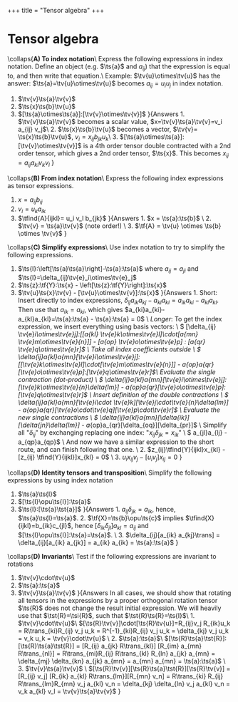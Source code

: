 +++
title = "Tensor algebra"
+++

# Tensor algebra

\collaps{**A) To index notation**\\
Express the following expressions in index notation. 
Define an object (e.g. $\ts{a}$ and $a_{ij}$) that the expression is equal to, 
and then write that equation.\\
Example: $\tv{u}\otimes\tv{u}$ has the answer: $\ts{a}=\tv{u}\otimes\tv{u}$ becomes $a_{ij}=u_i u_j$ in index notation. 

1. $\tv{v}\ts{a}\tv{v}$
2. $\ts{x}\ts{b}\tv{u}$
3. $[\ts{a}\otimes\ts{a}]:[\tv{v}\otimes\tv{v}]$
}{Answers
1\. $\tv{v}\ts{a}\tv{v}$ becomes a scalar value, $x=\tv{v}\ts{a}\tv{v}=v_i a_{ij} v_j$\\
2\. $\ts{x}\ts{b}\tv{u}$ becomes a vector, $\tv{v}= \ts{x}\ts{b}\tv{u}$, $v_i=x_{ij}b_{jk}u_k$\\
3\. $[\ts{a}\otimes\ts{a}]:[\tv{v}\otimes\tv{v}]$ is a 4th order tensor double contracted with a 2nd order tensor, which gives a 2nd order tensor, $\ts{x}$. This becomes $x_{ij}= a_{ij} a_{kl} v_{k} v_{l}$
}

\collaps{**B) From index notation**\\
Express the following index expressions as tensor expressions.
1. $x = a_{ij} b_{ij}$
2. $v_{i} = u_k a_{ik}$
3. $\tfind{A}{ijkl}= u_i v_l b_{jk}$
}{Answers
1\. $x = \ts{a}:\ts{b}$ \\
2\. $\tv{v} = \ts{a}\tv{v}$ (note order!) \\
3\. $\tf{A} = \tv{u} \otimes \ts{b} \otimes \tv{v}$
}

\collaps{**C) Simplify expressions**\\
Use index notation to try to simplify the following expressions. 
1. $\ts{I}:\left[\ts{a}\ts{a}\right]-\ts{a}:\ts{a}$ where $a_{ij}=a_{ji}$ and $\ts{I}=\delta_{ij}\tv{e}_i\otimes\tv{e}_j$
2. $\ts{z}:\tf{Y}:\ts{x} - \left[\ts{z}:\tf{Y}\right]:\ts{x}$
3. $\tv{u}\ts{x}\tv{v} - [\tv{u}\otimes\tv{v}]:\ts{x}$
}{Answers
1\. Short: Insert directly to index expressions, $\delta_{ij} a_{ik}a_{kj} - a_{kl}a_{kl} = a_{ik}a_{ki} - a_{kl}a_{kl}$. Then use that $a_{ik}=a_{ki}$, which gives $a_{ki}a_{ki}-a_{kl}a_{kl}=\ts{a}:\ts{a} - \ts{a}:\ts{a} = 0$ \\
*Longer*: To get the index expression, we insert everything using basis vectors: \\
$ [\delta_{ij} \tv{e}_i\otimes\tv{e}_j]:[[a_{kl} \tv{e}_k\otimes\tv{e}_l]\cdot[a_{mn} \tv{e}_m\otimes\tv{e}_{n}]] -  [a_{op} \tv{e}_o\otimes\tv{e}_p] : [a_{qr} \tv{e}_q\otimes\tv{e}_r]$ \\
Take all index coefficients outside \\
$ \delta_{ij}a_{kl}a_{mn}[\tv{e}_i\otimes\tv{e}_j]:[[\tv{e}_k\otimes\tv{e}_l]\cdot[\tv{e}_m\otimes\tv{e}_{n}]] -  a_{op}a_{qr}[\tv{e}_o\otimes\tv{e}_p]:[\tv{e}_q\otimes\tv{e}_r]$\\
Evaluate the single contraction (dot-product) \\
$ \delta_{ij}a_{kl}a_{mn}[\tv{e}_i\otimes\tv{e}_j]:[\tv{e}_k\otimes\tv{e}_{n}\delta_{lm}] -  a_{op}a_{qr}[\tv{e}_o\otimes\tv{e}_p]:[\tv{e}_q\otimes\tv{e}_r]$ \\
Insert definition of the double contractions \\
$ \delta_{ij}a_{kl}a_{mn}[\tv{e}_i\cdot \tv{e}_k][\tv{e}_j\cdot\tv{e}_{n}\delta_{lm}] -  a_{op}a_{qr}[\tv{e}_o\cdot\tv{e}_q][\tv{e}_p\cdot\tv{e}_r]$ \\
Evaluate the new single contractions \\
$ \delta_{ij}a_{kl}a_{mn}[\delta_{ik}][\delta_{jn}\delta_{lm}] -  a_{op}a_{qr}[\delta_{oq}][\delta_{pr}]$ \\
Simplify all "$\delta_{ij}$" by exchanging replacing one index: "$x_{ij}\delta_{jk}=x_{ik}$" \\
$ a_{jl}a_{lj} -  a_{qp}a_{qp}$ \\
And now we have a similar expression to the short route, and can finish following that one. \\
2\. $z_{ij}\tfind{Y}{ijkl}x_{kl} - [z_{ij} \tfind{Y}{ijkl}]x_{kl} = 0$ \\
3\. $u_i x_{ij} v_j - [u_i v_j] x_{ij} = 0$
}

\collaps{**D) Identity tensors and transposition**\\
Simplify the following expressions by using index notation
1. $\ts{a}\ts{I}$
2. $[\ts{I}\opu\ts{I}]:\ts{a}$
3. $\ts{I}:[\ts{a}\tst{a}]$
}{Answers
1\. $a_{ij} \delta_{jk} = a_{ik}$, hence, $\ts{a}\ts{I}=\ts{a}$.
2\. $\tf{X}=\ts{b}\opu\ts{c}$ implies $\tfind{X}{ijkl}=b_{ik}c_{jl}$, hence $[\delta_{ik} \delta_{jl}] a_{kl} = a_{ij}$ and $[\ts{I}\opu\ts{I}]:\ts{a}=\ts{a}$. \\
3\. $\delta_{ij}[a_{ik} a_{kj}\trans] = \delta_{ij}[a_{ik} a_{jk}] = a_{ik} a_{ik} = \ts{a}:\ts{a}$
}

\collaps{**D) Invariants**\\
Test if the following expressions are invariant to rotations
1. $\tv{v}\cdot\tv{u}$
2. $\ts{a}:\ts{a}$
3. $\tv{v}\ts{a}\tv{v}$
}{Answers
In all cases, we should show that rotating all tensors in the expressions by a proper orthogonal rotation tensor $\ts{R}$
does not change the result initial expression. We will heavily use that $\tst{R}=\tsi{R}$, such that $\tst{R}\ts{R}=\ts{I}$\\
1\. $\tv{v}\cdot\tv{u}$\\ $[\ts{R}\tv{v}]\cdot[\ts{R}\tv{u}]=R_{ij}v_j R_{ik}u_k = R\trans_{ki}R_{ij} v_j u_k = R^{-1}_{ki}R_{ij} v_j u_k = \delta_{kj} v_j u_k = v_k u_k = \tv{v}\cdot\tv{u}$ \\
2\. $\ts{a}:\ts{a}$\\ $[\ts{R}\ts{a}\tst{R}]:[\ts{R}\ts{a}\tst{R}] = [R_{ij} a_{jk} R\trans_{kl}] [R_{im} a_{mn} R\trans_{nl}] = R\trans_{mi}R_{ij} R\trans_{kl} R_{ln} a_{jk} a_{mn} = \delta_{mj} \delta_{kn} a_{jk} a_{mn} = a_{mn} a_{mn} = \ts{a}:\ts{a}$ \\
3\. $\tv{v}\ts{a}\tv{v}$ \\
$[\ts{R}\tv{v}][\ts{R}\ts{a}\tst{R}][\ts{R}\tv{v}] = [R_{ij} v_j] [R_{ik} a_{kl} R\trans_{lm}][R_{mn} v_n] = R\trans_{ki} R_{ij} R\trans_{lm}R_{mn} v_j a_{kl} v_n = \delta_{kj} \delta_{ln} v_j a_{kl} v_n = v_k a_{kl} v_l = \tv{v}\ts{a}\tv{v}$
}
